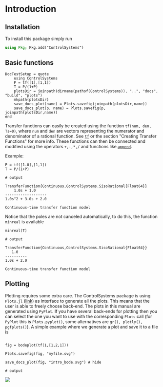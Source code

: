# Introduction
## Installation

To install this package simply run
```julia
using Pkg; Pkg.add("ControlSystems")
```

## Basic functions
```@meta
DocTestSetup = quote
    using ControlSystems
    P = tf([1],[1,1])
    T = P/(1+P)
    plotsDir = joinpath(dirname(pathof(ControlSystems)), "..", "docs", "build", "plots")
    mkpath(plotsDir)
    save_docs_plot(name) = Plots.savefig(joinpath(plotsDir,name))
    save_docs_plot(p, name) = Plots.savefig(p, joinpath(plotsDir,name))
end
```
Transfer functions can easily be created using the function `tf(num, den, Ts=0)`, where `num` and `den` are vectors representing the numerator and denominator of a rational function. See [`tf`](@ref) or the section "Creating Transfer Functions" for more info. These functions can then be connected and modified using the operators `+,-,*,/` and functions like [`append`](@ref).

Example:
```jldoctest INTRO
P = tf([1.0],[1,1])
T = P/(1+P)

# output

TransferFunction{Continuous,ControlSystems.SisoRational{Float64}}
    1.0s + 1.0
-------------------
1.0s^2 + 3.0s + 2.0

Continuous-time transfer function model
```

Notice that the poles are not canceled automatically, to do this, the function `minreal` is available
```jldoctest INTRO
minreal(T)

# output

TransferFunction{Continuous,ControlSystems.SisoRational{Float64}}
   1.0
----------
1.0s + 2.0

Continuous-time transfer function model
```
## Plotting
Plotting requires some extra care. The ControlSystems package is using `Plots.jl` ([link](https://github.com/tbreloff/Plots.jl)) as interface to generate all the plots. This means that the user is able to freely choose back-end. The plots in this manual are generated using `PyPlot`. If you have several back-ends for plotting then you can select the one you want to use with the corresponding `Plots` call (for `PyPlot` this is `Plots.pyplot()`, some alternatives are `gr(), plotly(), pgfplots()`). A simple example where we generate a plot and save it to a file is
```jldoctest; output=false

fig = bodeplot(tf(1,[1,2,1]))

Plots.savefig(fig, "myfile.svg")

save_docs_plot(fig, "intro_bode.svg") # hide

# output

```

![](../../plots/intro_bode.svg)
